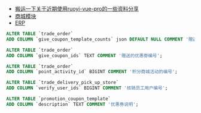 
* [搬运一下关于近期使用ruoyi-vue-pro的一些资料分享](https://linux.do/t/topic/112441/21?page=2)
* [商城模块](https://blog.csdn.net/qq_41146650/article/details/138678506)
* [ERP](https://blog.csdn.net/qq_41146650/article/details/138681481)

```sql
ALTER TABLE `trade_order` 
ADD COLUMN `give_coupon_template_counts` json DEFAULT NULL COMMENT '赠送的优惠券模板数量';

ALTER TABLE `trade_order` 
ADD COLUMN `give_coupon_ids` TEXT COMMENT '赠送的优惠劵编号';

ALTER TABLE `trade_order` 
ADD COLUMN `point_activity_id` BIGINT COMMENT '积分商城活动的编号';

ALTER TABLE `trade_delivery_pick_up_store` 
ADD COLUMN `verify_user_ids` BIGINT COMMENT '核销员工用户编号';

ALTER TABLE `promotion_coupon_template`
ADD COLUMN `description` TEXT COMMENT '优惠券说明';

```